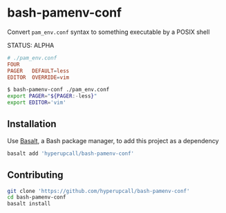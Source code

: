 # bash-pamenv-conf

Convert `pam_env.conf` syntax to something executable by a POSIX shell

STATUS: ALPHA

```conf
# ./pam_env.conf
FOUR
PAGER	DEFAULT=less
EDITOR	OVERRIDE=vim
```

```sh
$ bash-pamenv-conf ./pam_env.conf
export PAGER="${PAGER:-less}"
export EDITOR='vim'
```

## Installation

Use [Basalt](https://github.com/hyperupcall/basalt), a Bash package manager, to add this project as a dependency

```sh
basalt add 'hyperupcall/bash-pamenv-conf'
```

## Contributing

```sh
git clone 'https://github.com/hyperupcall/bash-pamenv-conf'
cd bash-pamenv-conf
basalt install
```
